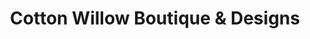 ---
title: "Cotton Willow Boutique & Designs"
url: /millport/cotton-willow-boutique-and-designs/
shop: clothes
---